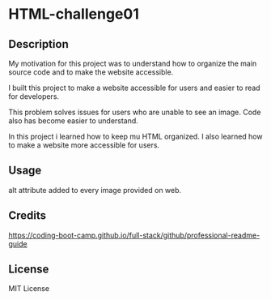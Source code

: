 # HTML-challenge01

## Description


My motivation for this project was to understand how to organize the main source code and to make the website accessible.
 
I built this project to make a website accessible for users and easier to read for developers.

This problem solves issues for users who are unable to see an image. Code also has become easier to understand.

In this project i learned how to keep mu HTML organized. I also learned how to make a website more accessible for users.


## Usage

alt attribute added to every image provided on web.
   

## Credits


https://coding-boot-camp.github.io/full-stack/github/professional-readme-guide

## License

MIT License


